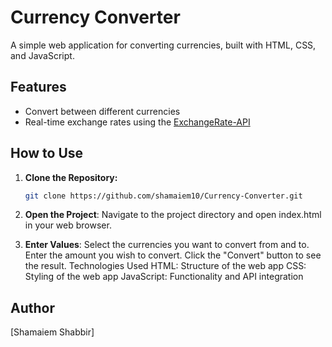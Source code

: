 # Currency Converter

A simple web application for converting currencies, built with HTML, CSS, and JavaScript. 

## Features

- Convert between different currencies
- Real-time exchange rates using the [ExchangeRate-API](https://v6.exchangerate-api.com/)

## How to Use

1. **Clone the Repository:**

   ```bash
   git clone https://github.com/shamaiem10/Currency-Converter.git
2. **Open the Project**:
     Navigate to the project directory and open index.html in your web browser.
3. **Enter Values**:
     Select the currencies you want to convert from and to.
     Enter the amount you wish to convert.
     Click the "Convert" button to see the result.
     Technologies Used
     HTML: Structure of the web app
     CSS: Styling of the web app
     JavaScript: Functionality and API integration
## Author
 [Shamaiem Shabbir]
